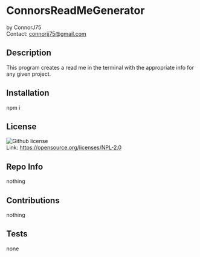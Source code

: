 # ConnorsReadMeGenerator
  by ConnorJ75  
  Contact: connorjj75@gmail.com

  ## Description
  This program creates a read me in the terminal with the appropriate info for any given project.
  ## Installation
  npm i
  ## License
  ![Github license](https://img.shields.io/badge/license-NPL2.0-yellowgreen.svg)  
    Link: https://opensource.org/licenses/NPL-2.0
  ## Repo Info
  nothing
  ## Contributions
  nothing
  ## Tests
  none
